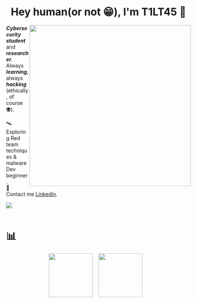 <div align="center">
  <h1 style="display: inline-block">Hey human(or not 😁), I'm T1LT45 👋</h1>  
</div>

<div align="left">
  <img align="right" src="media/cyberpunk-ghost-in-the-shell.gif" width="440px">
  <em><b>Cybersecurity student</b></em> and <em><b>researcher</b></em>. Always <em><b>learning</b></em>, always <em><b>hacking</b></em> (ethically, of course 👽).
    <p></p>  
  <p>
    🛰️ Exploring Red team techniques & malwareDev beginner.<br>
    🔗 Contact me <a href="https://www.linkedin.com/in/htelesofc/">LinkedIn</a>.
  </p>
</div>
<div align="left"> 
  <a href="https://skillicons.dev">
    <img src="https://skillicons.dev/icons?i=linux,py,bash,c" />
  </a>
</div>
<br>

<div align="left">
  <h1>📊</h1>
  <div style="display: flex; justify-content: center; align-items: center; gap: 16px;">
    <img height="120em" src="https://github-readme-stats.vercel.app/api?username=t1lt45&theme=vue-dark&show_icons=true&hide_border=false&count_private=true"/>
    <img height="120em" src="https://github-readme-stats.vercel.app/api/top-langs/?username=t1lt45&theme=vue-dark&show_icons=true&hide_border=false&layout=compact"/>
<div align="center">
</div>
